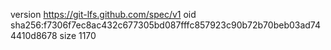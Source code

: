 version https://git-lfs.github.com/spec/v1
oid sha256:f7306f7ec8ac432c677305bd087fffc857923c90b72b70beb03ad744410d8678
size 1170
